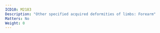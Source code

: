 ```yaml
---
ICD10: M2183
Description: "Other specified acquired deformities of limbs: Forearm"
Matters: No
Weight: 0
---
```


